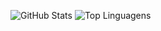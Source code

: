 ![GitHub Stats](https://github-readme-stats.vercel.app/api?username=delta-isr&show_icons=true)
![Top Linguagens](https://github-readme-stats.vercel.app/api/top-langs/?username=delta-isr)


